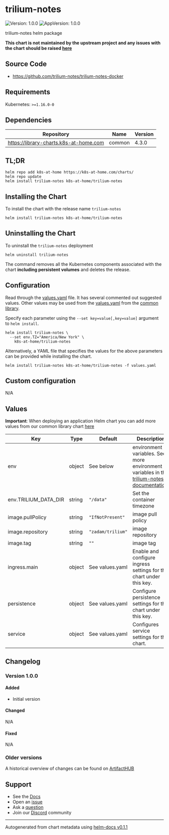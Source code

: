 # trilium-notes

![Version: 1.0.0](https://img.shields.io/badge/Version-1.0.0-informational?style=flat-square) ![AppVersion: 1.0.0](https://img.shields.io/badge/AppVersion-1.0.0-informational?style=flat-square)

trilium-notes helm package

**This chart is not maintained by the upstream project and any issues with the chart should be raised [here](https://github.com/k8s-at-home/charts/issues/new/choose)**

## Source Code

* <https://github.com/trilium-notes/trilium-notes-docker>

## Requirements

Kubernetes: `>=1.16.0-0`

## Dependencies

| Repository | Name | Version |
|------------|------|---------|
| https://library-charts.k8s-at-home.com | common | 4.3.0 |

## TL;DR

```console
helm repo add k8s-at-home https://k8s-at-home.com/charts/
helm repo update
helm install trilium-notes k8s-at-home/trilium-notes
```

## Installing the Chart

To install the chart with the release name `trilium-notes`

```console
helm install trilium-notes k8s-at-home/trilium-notes
```

## Uninstalling the Chart

To uninstall the `trilium-notes` deployment

```console
helm uninstall trilium-notes
```

The command removes all the Kubernetes components associated with the chart **including persistent volumes** and deletes the release.

## Configuration

Read through the [values.yaml](./values.yaml) file. It has several commented out suggested values.
Other values may be used from the [values.yaml](https://github.com/k8s-at-home/library-charts/tree/main/charts/stable/common/values.yaml) from the [common library](https://github.com/k8s-at-home/library-charts/tree/main/charts/stable/common).

Specify each parameter using the `--set key=value[,key=value]` argument to `helm install`.

```console
helm install trilium-notes \
  --set env.TZ="America/New York" \
    k8s-at-home/trilium-notes
```

Alternatively, a YAML file that specifies the values for the above parameters can be provided while installing the chart.

```console
helm install trilium-notes k8s-at-home/trilium-notes -f values.yaml
```

## Custom configuration

N/A

## Values

**Important**: When deploying an application Helm chart you can add more values from our common library chart [here](https://github.com/k8s-at-home/library-charts/tree/main/charts/stable/common)

| Key | Type | Default | Description |
|-----|------|---------|-------------|
| env | object | See below | environment variables. See more environment variables in the [trilium-notes documentation](https://trilium-notes.org/docs). |
| env.TRILIUM_DATA_DIR | string | `"/data"` | Set the container timezone |
| image.pullPolicy | string | `"IfNotPresent"` | image pull policy |
| image.repository | string | `"zadam/trilium"` | image repository |
| image.tag | string | `""` | image tag |
| ingress.main | object | See values.yaml | Enable and configure ingress settings for the chart under this key. |
| persistence | object | See values.yaml | Configure persistence settings for the chart under this key. |
| service | object | See values.yaml | Configures service settings for the chart. |

## Changelog

### Version 1.0.0

#### Added

* Initial version

#### Changed

N/A

#### Fixed

N/A

### Older versions

A historical overview of changes can be found on [ArtifactHUB](https://artifacthub.io/packages/helm/k8s-at-home/trilium-notes?modal=changelog)

## Support

- See the [Docs](https://docs.k8s-at-home.com/our-helm-charts/getting-started/)
- Open an [issue](https://github.com/k8s-at-home/charts/issues/new/choose)
- Ask a [question](https://github.com/k8s-at-home/organization/discussions)
- Join our [Discord](https://discord.gg/sTMX7Vh) community

----------------------------------------------
Autogenerated from chart metadata using [helm-docs v0.1.1](https://github.com/k8s-at-home/helm-docs/releases/v0.1.1)

